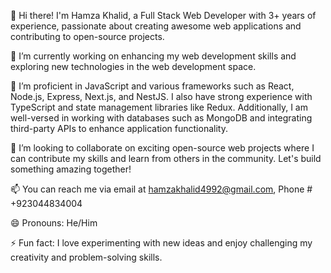
👋 Hi there! I'm Hamza Khalid, a Full Stack Web Developer with 3+ years of experience, passionate about creating awesome web applications and contributing to open-source projects.

🔭 I’m currently working on enhancing my web development skills and exploring new technologies in the web development space.

🌱 I’m proficient in JavaScript and various frameworks such as React, Node.js, Express, Next.js, and NestJS. I also have strong experience with TypeScript and state management libraries like Redux. Additionally, I am well-versed in working with databases such as MongoDB and integrating third-party APIs to enhance application functionality.

👯 I’m looking to collaborate on exciting open-source web projects where I can contribute my skills and learn from others in the community. Let's build something amazing together!

📫 You can reach me via email at hamzakhalid4992@gmail.com, Phone # +923044834004

😄 Pronouns: He/Him

⚡ Fun fact: I love experimenting with new ideas and enjoy challenging my creativity and problem-solving skills.
